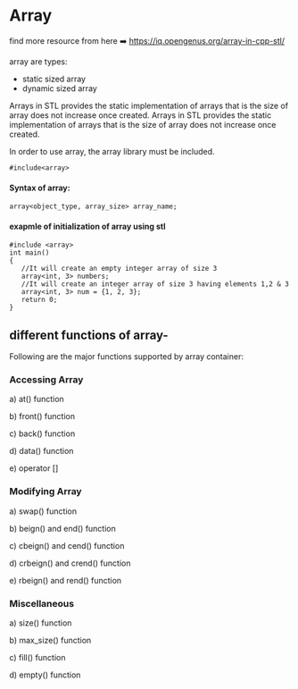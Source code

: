 # Array
find more resource from here ➡️ https://iq.opengenus.org/array-in-cpp-stl/

array are types: 
- static sized array
- dynamic sized array

Arrays in STL provides the static implementation of arrays that is the size of array does not increase once created. Arrays in STL provides the static implementation of arrays that is the size of array does not increase once created.

 In order to use array, the array library must be included.
 ```
 #include<array>
 ```
 
 #### Syntax of array:
 ```
 array<object_type, array_size> array_name;
 ```
 #### exapmle of initialization of array using stl
 ```
 #include <array>
int main()
{
    //It will create an empty integer array of size 3 
    array<int, 3> numbers;
    //It will create an integer array of size 3 having elements 1,2 & 3
    array<int, 3> num = {1, 2, 3};
    return 0;
}
```

## different functions of array-
Following are the major functions supported by array container:

### Accessing Array
a) at() function

b) front() function

c) back() function

d) data() function

e) operator []

### Modifying Array
a) swap() function

b) beign() and end() function

c) cbeign() and cend() function

d) crbeign() and crend() function

e) rbeign() and rend() function

### Miscellaneous
a) size() function

b) max_size() function

c) fill() function

d) empty() function


 
